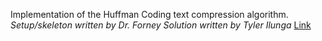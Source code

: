 Implementation of the Huffman Coding text compression algorithm.
_Setup/skeleton written by Dr. Forney_
_Solution written by Tyler Ilunga_
[Link](http://forns.lmu.build/classes/spring-2019/cmsi-282/homework/hw4/homework-4.html)
